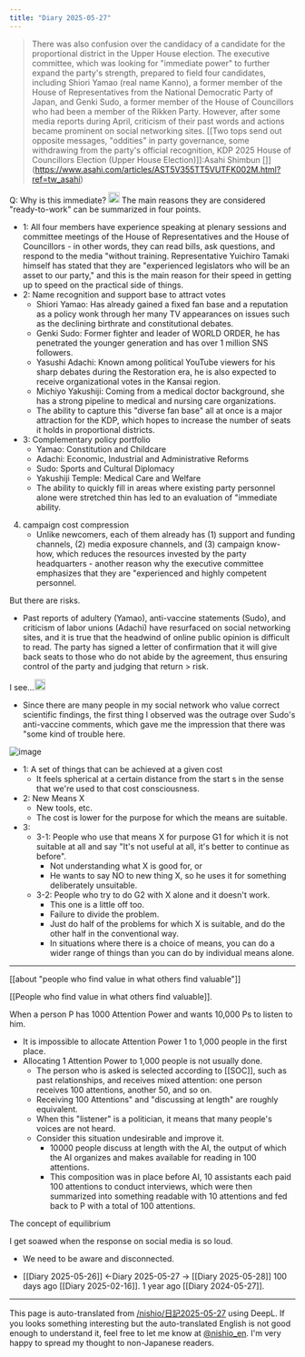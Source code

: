 ```yaml
---
title: "Diary 2025-05-27"
---
```



> There was also confusion over the candidacy of a candidate for the proportional district in the Upper House election. The executive committee, which was looking for "immediate power" to further expand the party's strength, prepared to field four candidates, including Shiori Yamao (real name Kanno), a former member of the House of Representatives from the National Democratic Party of Japan, and Genki Sudo, a former member of the House of Councillors who had been a member of the Rikken Party. However, after some media reports during April, criticism of their past words and actions became prominent on social networking sites.
[[Two tops send out opposite messages, "oddities" in party governance, some withdrawing from the party's official recognition, KDP 2025 House of Councillors Election (Upper House Election)]]:Asahi Shimbun []](https://www.asahi.com/articles/AST5V355TT5VUTFK002M.html?ref=tw_asahi)

Q: Why is this immediate?
<img src='https://scrapbox.io/api/pages/nishio-en/o3/icon' alt='o3.icon' height="19.5"/>
The main reasons they are considered "ready-to-work" can be summarized in four points.
- 1: All four members have experience speaking at plenary sessions and committee meetings of the House of Representatives and the House of Councillors - in other words, they can read bills, ask questions, and respond to the media "without training. Representative Yuichiro Tamaki himself has stated that they are "experienced legislators who will be an asset to our party," and this is the main reason for their speed in getting up to speed on the practical side of things.
- 2: Name recognition and support base to attract votes
    - Shiori Yamao: Has already gained a fixed fan base and a reputation as a policy wonk through her many TV appearances on issues such as the declining birthrate and constitutional debates.
    - Genki Sudo: Former fighter and leader of WORLD ORDER, he has penetrated the younger generation and has over 1 million SNS followers.
    - Yasushi Adachi: Known among political YouTube viewers for his sharp debates during the Restoration era, he is also expected to receive organizational votes in the Kansai region.
    - Michiyo Yakushiji: Coming from a medical doctor background, she has a strong pipeline to medical and nursing care organizations.
    - The ability to capture this "diverse fan base" all at once is a major attraction for the KDP, which hopes to increase the number of seats it holds in proportional districts.
- 3: Complementary policy portfolio
    - Yamao: Constitution and Childcare
    - Adachi: Economic, Industrial and Administrative Reforms
    - Sudo: Sports and Cultural Diplomacy
    - Yakushiji Temple: Medical Care and Welfare
    - The ability to quickly fill in areas where existing party personnel alone were stretched thin has led to an evaluation of "immediate ability.
4. campaign cost compression
    - Unlike newcomers, each of them already has (1) support and funding channels, (2) media exposure channels, and (3) campaign know-how, which reduces the resources invested by the party headquarters - another reason why the executive committee emphasizes that they are "experienced and highly competent personnel.

But there are risks.
- Past reports of adultery (Yamao), anti-vaccine statements (Sudo), and criticism of labor unions (Adachi) have resurfaced on social networking sites, and it is true that the headwind of online public opinion is difficult to read. The party has signed a letter of confirmation that it will give back seats to those who do not abide by the agreement, thus ensuring control of the party and judging that return > risk.

I see...<img src='https://scrapbox.io/api/pages/nishio-en/nishio/icon' alt='nishio.icon' height="19.5"/>
- Since there are many people in my social network who value correct scientific findings, the first thing I observed was the outrage over Sudo's anti-vaccine comments, which gave me the impression that there was "some kind of trouble here.



![image](https://gyazo.com/2f93aaedff620eaec24f7040a3f634d7/thumb/1000)
- 1: A set of things that can be achieved at a given cost
    - It feels spherical at a certain distance from the start s in the sense that we're used to that cost consciousness.
- 2: New Means X
    - New tools, etc.
    - The cost is lower for the purpose for which the means are suitable.
- 3:
    - 3-1: People who use that means X for purpose G1 for which it is not suitable at all and say "It's not useful at all, it's better to continue as before".
        - Not understanding what X is good for, or
        - He wants to say NO to new thing X, so he uses it for something deliberately unsuitable.
    - 3-2: People who try to do G2 with X alone and it doesn't work.
        - This one is a little off too.
        - Failure to divide the problem.
        - Just do half of the problems for which X is suitable, and do the other half in the conventional way.
        - In situations where there is a choice of means, you can do a wider range of things than you can do by individual means alone.

---

[[about "people who find value in what others find valuable"]]

[[People who find value in what others find valuable]].

When a person P has 1000 Attention Power and wants 10,000 Ps to listen to him.
- It is impossible to allocate Attention Power 1 to 1,000 people in the first place.
- Allocating 1 Attention Power to 1,000 people is not usually done.
    - The person who is asked is selected according to [[SOC]], such as past relationships, and receives mixed attention: one person receives 100 attentions, another 50, and so on.
    - Receiving 100 Attentions" and "discussing at length" are roughly equivalent.
    - When this "listener" is a politician, it means that many people's voices are not heard.
    - Consider this situation undesirable and improve it.
        - 10000 people discuss at length with the AI, the output of which the AI organizes and makes available for reading in 100 attentions.
        - This composition was in place before AI, 10 assistants each paid 100 attentions to conduct interviews, which were then summarized into something readable with 10 attentions and fed back to P with a total of 100 attentions.


The concept of equilibrium


I get soawed when the response on social media is so loud.
- We need to be aware and disconnected.


- [[Diary 2025-05-26]] ←Diary 2025-05-27 → [[Diary 2025-05-28]]
100 days ago [[Diary 2025-02-16]].
1 year ago [[Diary 2024-05-27]].
---
This page is auto-translated from [/nishio/日記2025-05-27](https://scrapbox.io/nishio/日記2025-05-27) using DeepL. If you looks something interesting but the auto-translated English is not good enough to understand it, feel free to let me know at [@nishio_en](https://twitter.com/nishio_en). I'm very happy to spread my thought to non-Japanese readers.